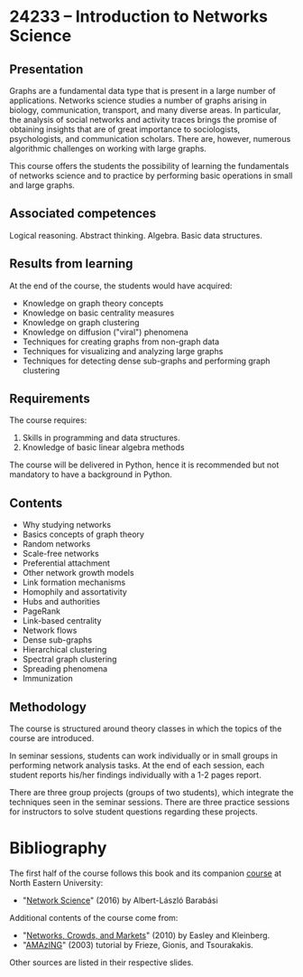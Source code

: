 # 24233 – Introduction to Networks Science

## Presentation

Graphs are a fundamental data type that is present in a large number of applications. Networks science studies a number of graphs arising in biology, communication, transport, and many diverse areas. In particular, the analysis of social networks and activity traces brings the promise of obtaining insights that are of great importance to sociologists, psychologists, and communication scholars. There are, however, numerous algorithmic challenges on working with large graphs.

This course offers the students the possibility of learning the fundamentals of networks science and to practice by performing basic operations in small and large graphs.

## Associated competences

Logical reasoning. Abstract thinking. Algebra. Basic data structures.

## Results from learning

At the end of the course, the students would have acquired:

* Knowledge on graph theory concepts
* Knowledge on basic centrality measures
* Knowledge on graph clustering
* Knowledge on diffusion ("viral") phenomena
* Techniques for creating graphs from non-graph data
* Techniques for visualizing and analyzing large graphs
* Techniques for detecting dense sub-graphs and performing graph clustering

## Requirements

The course requires:

1. Skills in programming and data structures.
2. Knowledge of basic linear algebra methods

The course will be delivered in Python, hence it is recommended but not mandatory to have a background in Python.

## Contents

* Why studying networks
* Basics concepts of graph theory
* Random networks
* Scale-free networks
* Preferential attachment
* Other network growth models
* Link formation mechanisms
* Homophily and assortativity
* Hubs and authorities
* PageRank
* Link-based centrality
* Network flows
* Dense sub-graphs
* Hierarchical clustering
* Spectral graph clustering
* Spreading phenomena
* Immunization

## Methodology

The course is structured around theory classes in which the topics of the course are introduced.

In seminar sessions, students can work individually or in small groups in performing network analysis tasks. At the end of each session, each student reports his/her findings individually with a 1-2 pages report.

There are three group projects (groups of two students), which integrate the techniques seen in the seminar sessions. There are three practice sessions for instructors to solve student questions regarding these projects.

# Bibliography

The first half of the course follows this book and its companion [course](https://www.barabasilab.com/course) at North Eastern University:

* "[Network Science](http://networksciencebook.com/)" (2016) by Albert-László Barabási

Additional contents of the course come from:

* "[Networks, Crowds, and Markets](https://www.cs.cornell.edu/home/kleinber/networks-book/)" (2010) by Easley and Kleinberg.
* "[AMAzING](http://www.math.cmu.edu/~ctsourak/amazing.html)" (2003) tutorial by Frieze, Gionis, and Tsourakakis.

Other sources are listed in their respective slides.
